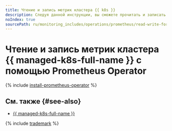 ```yaml
---
title: Чтение и запись метрик кластера {{ k8s }}
description: Следуя данной инструкции, вы сможете прочитать и записать метрики кластера {{ k8s }} с помощью Prometheus Operator.
noIndex: true
sourcePath: ru/monitoring_includes/operations/prometheus/read-write-for-kubernetes.md
---
```


# Чтение и запись метрик кластера {{ managed-k8s-full-name }} с помощью Prometheus Operator


{% include [install-prometheus-operator](../../../_includes/managed-kubernetes/install-prometheus-operator.md) %}

## См. также {#see-also}

* [{{ managed-k8s-full-name }}](../../../managed-kubernetes/)

{% include [trademark](../../../_includes/monitoring/trademark.md) %}